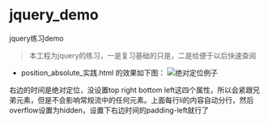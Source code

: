 # jquery_demo
jquery练习demo

> 本工程为jquery的练习，一是复习基础的只是，二是给便于以后快速查阅


- position_absolute_实践.html 的效果如下图：
![绝对定位例子](https://github.com/GrayOxygen/jquery_demo/blob/master/定位_absolute_演示图.png "定位实践")

右边的时间是绝对定位，没设置top right bottom left这四个属性，所以会紧跟兄弟元素，但是不会影响常规流中的任何元素。上面每行li的内容自动分行，然后overflow设置为hidden，设置下右边时间的padding-left就行了
